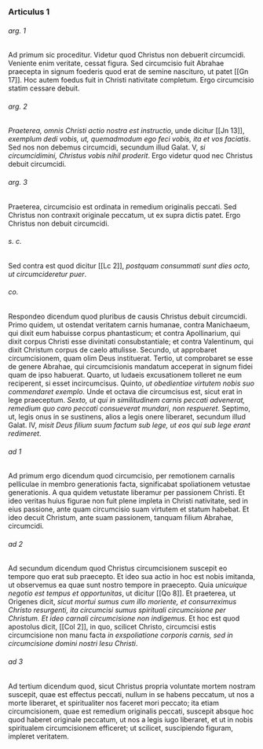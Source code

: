### Articulus 1

###### arg. 1
Ad primum sic proceditur. Videtur quod Christus non debuerit circumcidi. Veniente enim veritate, cessat figura. Sed circumcisio fuit Abrahae praecepta in signum foederis quod erat de semine nascituro, ut patet [[Gn 17]]. Hoc autem foedus fuit in Christi nativitate completum. Ergo circumcisio statim cessare debuit.

###### arg. 2
*Praeterea, omnis Christi actio nostra est instructio*, unde dicitur [[Jn 13]], *exemplum dedi vobis, ut, quemadmodum ego feci vobis, ita et vos faciatis*. Sed nos non debemus circumcidi, secundum illud Galat. V, *si circumcidimini, Christus vobis nihil proderit*. Ergo videtur quod nec Christus debuit circumcidi.

###### arg. 3
Praeterea, circumcisio est ordinata in remedium originalis peccati. Sed Christus non contraxit originale peccatum, ut ex supra dictis patet. Ergo Christus non debuit circumcidi.

###### s. c.
Sed contra est quod dicitur [[Lc 2]], *postquam consummati sunt dies octo, ut circumcideretur puer*.

###### co.
Respondeo dicendum quod pluribus de causis Christus debuit circumcidi. Primo quidem, ut ostendat veritatem carnis humanae, contra Manichaeum, qui dixit eum habuisse corpus phantasticum; et contra Apollinarium, qui dixit corpus Christi esse divinitati consubstantiale; et contra Valentinum, qui dixit Christum corpus de caelo attulisse. Secundo, ut approbaret circumcisionem, quam olim Deus instituerat. Tertio, ut comprobaret se esse de genere Abrahae, qui circumcisionis mandatum acceperat in signum fidei quam de ipso habuerat. Quarto, ut Iudaeis excusationem tolleret ne eum reciperent, si esset incircumcisus. Quinto, *ut obedientiae virtutem nobis suo commendaret exemplo*. Unde et octava die circumcisus est, sicut erat in lege praeceptum. *Sexto, ut qui in similitudinem carnis peccati advenerat, remedium quo caro peccati consueverat mundari, non respueret*. Septimo, ut, legis onus in se sustinens, alios a legis onere liberaret, secundum illud Galat. IV, *misit Deus filium suum factum sub lege, ut eos qui sub lege erant redimeret*.

###### ad 1
Ad primum ergo dicendum quod circumcisio, per remotionem carnalis pelliculae in membro generationis facta, significabat spoliationem vetustae generationis. A qua quidem vetustate liberamur per passionem Christi. Et ideo veritas huius figurae non fuit plene impleta in Christi nativitate, sed in eius passione, ante quam circumcisio suam virtutem et statum habebat. Et ideo decuit Christum, ante suam passionem, tanquam filium Abrahae, circumcidi.

###### ad 2
Ad secundum dicendum quod Christus circumcisionem suscepit eo tempore quo erat sub praecepto. Et ideo sua actio in hoc est nobis imitanda, ut observemus ea quae sunt nostro tempore in praecepto. Quia *unicuique negotio est tempus et opportunitas*, ut dicitur [[Qo 8]]. Et praeterea, ut Origenes dicit, *sicut mortui sumus cum illo moriente, et consurreximus Christo resurgenti, ita circumcisi sumus spirituali circumcisione per Christum. Et ideo carnali circumcisione non indigemus*. Et hoc est quod apostolus dicit, [[Col 2]], in quo, scilicet Christo, circumcisi estis circumcisione non manu facta *in exspoliatione corporis carnis, sed in circumcisione domini nostri Iesu Christi*.

###### ad 3
Ad tertium dicendum quod, sicut Christus propria voluntate mortem nostram suscepit, quae est effectus peccati, nullum in se habens peccatum, ut nos a morte liberaret, et spiritualiter nos faceret mori peccato; ita etiam circumcisionem, quae est remedium originalis peccati, suscepit absque hoc quod haberet originale peccatum, ut nos a legis iugo liberaret, et ut in nobis spiritualem circumcisionem efficeret; ut scilicet, suscipiendo figuram, impleret veritatem.

